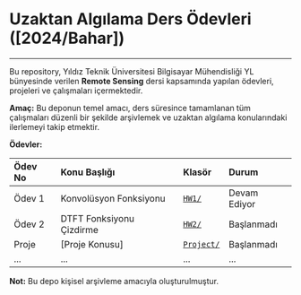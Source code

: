 # Uzaktan Algılama Ders Ödevleri ([2024/Bahar])
---

Bu repository, Yıldız Teknik Üniversitesi Bilgisayar Mühendisliği YL bünyesinde verilen **Remote Sensing** dersi kapsamında yapılan ödevleri, projeleri ve çalışmaları içermektedir.

**Amaç:**
Bu deponun temel amacı, ders süresince tamamlanan tüm çalışmaları düzenli bir şekilde arşivlemek ve uzaktan algılama konularındaki ilerlemeyi takip etmektir.

**Ödevler:**

| Ödev No | Konu Başlığı                      | Klasör        | Durum     |
| :------ | :-------------------------------- | :------------ | :-------- |
| Ödev 1  | Konvolüsyon Fonksiyonu            | [`HW1/`](./HW1) | Devam Ediyor |
| Ödev 2  | DTFT Fonksiyonu Çizdirme          | [`HW2/`](./HW2) | Başlanmadı |
| Proje   | [Proje Konusu]                    | [`Project/`](./Project) | Başlanmadı  |
| ...     | ...                               | ...           | ...       |


**Not:** Bu depo kişisel arşivleme amacıyla oluşturulmuştur.

